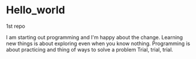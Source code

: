 # Hello_world
1st repo

I am starting out programming and I'm happy about the change.
Learning new things is about exploring even when you know nothing.
Programming is about practicing and thing of ways to solve a problem
Trial, trial, trial.
